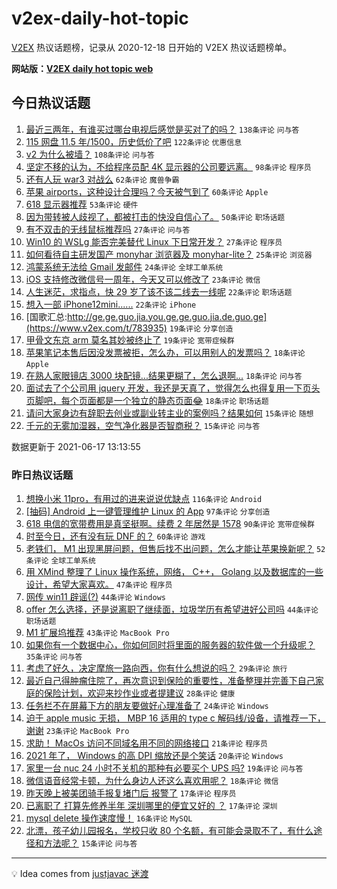 # v2ex-daily-hot-topic

[V2EX](https://www.v2ex.com/) 热议话题榜，记录从 2020-12-18 日开始的 V2EX 热议话题榜单。

**网站版：[V2EX daily hot topic web](https://boojack.github.io/v2ex-daily-hot-topic-web/)**

## 今日热议话题

<!-- TODAY BEGIN -->

1. [最近三两年，有谁买过哪台电视后感觉是买对了的吗？](https://www.v2ex.com/t/783896) `138条评论` `问与答`
1. [115 网盘 11.5 年/1500，历史低价了吧](https://www.v2ex.com/t/783907) `122条评论` `优惠信息`
1. [v2 为什么被墙？](https://www.v2ex.com/t/784004) `108条评论` `问与答`
1. [坚定不移的认为，不给程序员配 4K 显示器的公司要远离。](https://www.v2ex.com/t/783988) `98条评论` `程序员`
1. [还有人玩 war3 对战么](https://www.v2ex.com/t/783872) `62条评论` `魔兽争霸`
1. [苹果 airports，这种设计合理吗？今天被气到了](https://www.v2ex.com/t/783913) `60条评论` `Apple`
1. [618 显示器推荐](https://www.v2ex.com/t/783869) `53条评论` `硬件`
1. [因为带转被人歧视了，都被打击的快没自信心了。](https://www.v2ex.com/t/783976) `50条评论` `职场话题`
1. [有不双击的无线鼠标推荐吗](https://www.v2ex.com/t/783989) `27条评论` `问与答`
1. [Win10 的 WSLg 能否完美替代 Linux 下日常开发？](https://www.v2ex.com/t/783953) `27条评论` `程序员`
1. [如何看待自主研发国产 monyhar 浏览器及 monyhar-lite？](https://www.v2ex.com/t/784024) `25条评论` `浏览器`
1. [鸿蒙系统无法给 Gmail 发邮件](https://www.v2ex.com/t/783978) `24条评论` `全球工单系统`
1. [iOS 支持修改微信号一周年，今天又可以修改了](https://www.v2ex.com/t/783877) `23条评论` `微信`
1. [人生迷茫，求指点，快 29 岁了该不该二线去一线呢](https://www.v2ex.com/t/783999) `22条评论` `职场话题`
1. [想入一部 iPhone12mini......](https://www.v2ex.com/t/783882) `22条评论` `iPhone`
1. [国歌汇总:http://ge.ge.guo.jia.you.ge.ge.guo.jia.de.guo.ge](https://www.v2ex.com/t/783935) `19条评论` `分享创造`
1. [甲骨文东京 arm 莫名其妙被终止了](https://www.v2ex.com/t/783867) `19条评论` `宽带症候群`
1. [苹果笔记本售后因没发票被拒，怎么办，可以用别人的发票吗？](https://www.v2ex.com/t/784051) `18条评论` `Apple`
1. [在熟人家眼镜店 3000 块配镜...结果更糊了，怎么退啊...](https://www.v2ex.com/t/784011) `18条评论` `问与答`
1. [面试去了个公司用 jquery 开发，我还是天真了，觉得怎么也得复用一下页头页脚吧，每个页面都是一个独立的静态页面😂](https://www.v2ex.com/t/783945) `18条评论` `职场话题`
1. [请问大家身边有辞职去创业或副业转主业的案例吗？结果如何](https://www.v2ex.com/t/783883) `15条评论` `随想`
1. [千元的无雾加湿器，空气净化器是否智商税？](https://www.v2ex.com/t/783880) `15条评论` `问与答`

数据更新于 2021-06-17 13:13:55

<!-- TODAY END -->

### 昨日热议话题

<!-- YESTERDAY BEGIN -->

1. [想换小米 11pro，有用过的进来说说优缺点](https://www.v2ex.com/t/783663) `116条评论` `Android`
1. [[抽码] Android 上一键管理维护 Linux 的 App](https://www.v2ex.com/t/783655) `97条评论` `分享创造`
1. [618 电信的宽带费用是真坚挺啊。续费 2 年居然是 1578](https://www.v2ex.com/t/783680) `90条评论` `宽带症候群`
1. [时至今日，还有没有玩 DNF 的？](https://www.v2ex.com/t/783723) `60条评论` `游戏`
1. [老铁们， M1 出现黑屏问题，但售后找不出问题，怎么才能让苹果换新呢？](https://www.v2ex.com/t/783702) `52条评论` `全球工单系统`
1. [用 XMind 整理了 Linux 操作系统，网络， C++， Golang 以及数据库的一些设计，希望大家喜欢。](https://www.v2ex.com/t/783649) `47条评论` `程序员`
1. [网传 win11 辟谣(?)](https://www.v2ex.com/t/783699) `44条评论` `Windows`
1. [offer 怎么选择，还是说离职了继续面，垃圾学历有希望进好公司吗](https://www.v2ex.com/t/783721) `44条评论` `职场话题`
1. [M1 扩展坞推荐](https://www.v2ex.com/t/783638) `43条评论` `MacBook Pro`
1. [如果你有一个数据中心，你如何同时将里面的服务器的软件做一个升级呢？](https://www.v2ex.com/t/783807) `35条评论` `问与答`
1. [考虑了好久，决定摩旅一路向西，你有什么想说的吗？](https://www.v2ex.com/t/783791) `29条评论` `旅行`
1. [最近自己得肿瘤住院了，再次意识到保险的重要性，准备整理并完善下自己家庭的保险计划，欢迎来抄作业或者提建议](https://www.v2ex.com/t/783731) `28条评论` `健康`
1. [任务栏不在屏幕下方的朋友要做好心理准备了](https://www.v2ex.com/t/783792) `24条评论` `Windows`
1. [迫于 apple music 无损， MBP 16 适用的 type c 解码线/设备，请推荐一下，谢谢](https://www.v2ex.com/t/783712) `23条评论` `MacBook Pro`
1. [求助！ MacOs 访问不同域名用不同的网络接口](https://www.v2ex.com/t/783718) `21条评论` `程序员`
1. [2021 年了， Windows 的高 DPI 缩放还是个笑话](https://www.v2ex.com/t/783713) `20条评论` `Windows`
1. [家里一台 nuc 24 小时不关机的那种有必要买个 UPS 吗?](https://www.v2ex.com/t/783637) `19条评论` `问与答`
1. [微信语音经常卡顿，为什么身边人还这么喜欢用呢？](https://www.v2ex.com/t/783774) `18条评论` `微信`
1. [昨天晚上被美团骑手报复堵门后 报警了](https://www.v2ex.com/t/783802) `17条评论` `程序员`
1. [已离职了 打算先修养半年 深圳哪里的便宜又好的 ？](https://www.v2ex.com/t/783717) `17条评论` `深圳`
1. [mysql delete 操作速度慢！](https://www.v2ex.com/t/783664) `16条评论` `MySQL`
1. [北漂，孩子幼儿园报名，学校只收 80 个名额，有可能会录取不了，有什么途径和方法呢？](https://www.v2ex.com/t/783760) `15条评论` `问与答`

<!-- YESTERDAY END -->

---

💡 Idea comes from [justjavac 迷渡](https://github.com/justjavac/)
